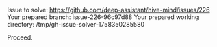 Issue to solve: https://github.com/deep-assistant/hive-mind/issues/226
Your prepared branch: issue-226-96c97d88
Your prepared working directory: /tmp/gh-issue-solver-1758350285580

Proceed.
